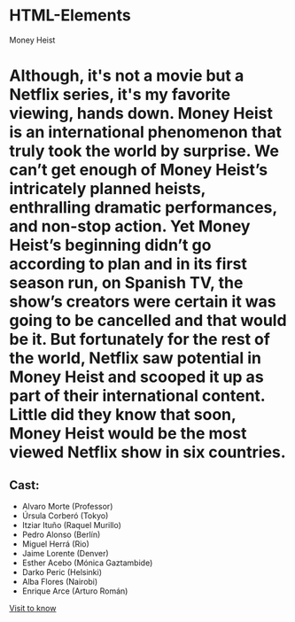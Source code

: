 # HTML-Elements
<!DOCTYPE html>
<html>
<head>
   <title>My favorite Movie</title>
</head>
<body>
       Money Heist 
  
   <h1>      
	Although, it's not a movie but a Netflix series, it's my favorite viewing, hands down. Money Heist is an international phenomenon that truly took the world by surprise. We can’t get enough of Money Heist’s intricately planned heists, enthralling dramatic performances, and non-stop action. Yet Money Heist’s beginning didn’t go according to plan and in its first season run, on Spanish TV, the show’s creators were certain it was going to be cancelled and that would be it. But fortunately for the rest of the world, Netflix saw potential in Money Heist and scooped it up as part of their international content. Little did they know that soon, Money Heist would be the most viewed Netflix show in six countries.
   </h1>

   <h2>
       Cast:
   </h2>

   <ul>
       <li>Alvaro Morte (Professor)</li>
       <li>Úrsula Corberó (Tokyo)</li>
       <li>Itziar Ituño (Raquel Murillo)</li>
       <li>Pedro Alonso (Berlín)</li>
       <li>Miguel Herrá (Rio)</li>
       <li>Jaime Lorente (Denver)</li>
       <li>Esther Acebo (Mónica Gaztambide)</li>
       <li>Darko Peric (Helsinki)</li>
       <li>Alba Flores (Nairobi)</li>
       <li>Enrique Arce (Arturo Román)</li>
   </ul>

   <a href="https://en.wikipedia.org/wiki/Money_Heist" >Visit to know</a>  

</body>
</html>

